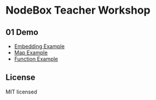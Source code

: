 # NodeBox Teacher Workshop

## 01 Demo

* [Embedding Example](01_demo/embedding_example)
* [Map Example](01_demo/map_example)
* [Function Example](01_demo/function_example)

## License

MIT licensed


